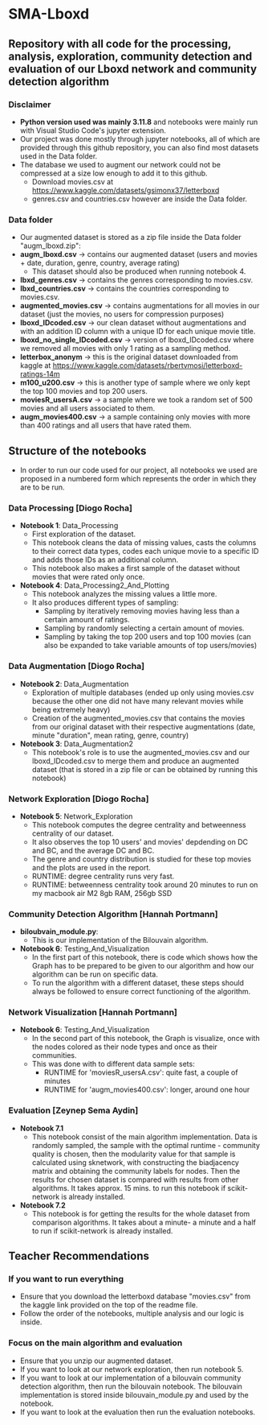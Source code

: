 # SMA-Lboxd
## Repository with all code for the processing, analysis, exploration, community detection and evaluation of our Lboxd network and community detection algorithm

### Disclaimer
- **Python version used was mainly 3.11.8** and notebooks were mainly run with Visual Studio Code's jupyter extension.
- Our project was done mostly through jupyter notebooks, all of which are provided through this github repository, you can also find most datasets used in the Data folder.
- The database we used to augment our network could not be compressed at a size low enough to add it to this github.
    - Download movies.csv at https://www.kaggle.com/datasets/gsimonx37/letterboxd
    - genres.csv and countries.csv however are inside the Data folder.
### **Data folder**
- Our augmented dataset is stored as a zip file inside the Data folder "augm_lboxd.zip":
- **augm_lboxd.csv** -> contains our augmented dataset (users and movies + date, duration, genre, country, average rating)
    - This dataset should also be produced when running notebook 4.
- **lbxd_genres.csv** -> contains the genres corresponding to movies.csv.
- **lbxd_countries.csv** -> contains the countries corresponding to movies.csv.
- **augmented_movies.csv** -> contains augmentations for all movies in our dataset (just the movies, no users for compression purposes)
- **lboxd_IDcoded.csv** -> our clean dataset without augmentations and with an addition ID column with a unique ID for each unique movie title.
- **lboxd_no_single_IDcoded.csv** -> version of lboxd_IDcoded.csv where we removed all movies with only 1 rating as a sampling method.
- **letterbox_anonym** -> this is the original dataset downloaded from kaggle at https://www.kaggle.com/datasets/rbertvmosi/letterboxd-ratings-14m
- **m100_u200.csv** -> this is another type of sample where we only kept the top 100 movies and top 200 users.
- **moviesR_usersA.csv** -> a sample where we took a random set of 500 movies and all users associated to them.
- **augm_movies400.csv** -> a sample containing only movies with more than 400 ratings and all users that have rated them.

## **Structure of the notebooks**
- In order to run our code used for our project, all notebooks we used are proposed in a numbered form which represents the order in which they are to be run.

### **Data Processing [Diogo Rocha]**
- **Notebook 1**: Data_Processing
    - First exploration of the dataset.
    - This notebook cleans the data of missing values, casts the columns to their correct data types, codes each unique movie to a specific ID and adds those IDs as an additional column.
    - This notebook also makes a first sample of the dataset without movies that were rated only once.
- **Notebook 4**: Data_Processing2_And_Plotting
    - This notebook analyzes the missing values a little more.
    - It also produces different types of sampling:
        - Sampling by iteratively removing movies having less than a certain amount of ratings.
        - Sampling by randomly selecting a certain amount of movies.
        - Sampling by taking the top 200 users and top 100 movies (can also be expanded to take variable amounts of top users/movies)

### **Data Augmentation [Diogo Rocha]**
- **Notebook 2**: Data_Augmentation
    - Exploration of multiple databases (ended up only using movies.csv because the other one did not have many relevant movies while being extremely heavy)
    - Creation of the augmented_movies.csv that contains the movies from our original dataset with their respective augmentations (date, minute "duration", mean rating, genre, country)
- **Notebook 3**: Data_Augmentation2
    - This notebook's role is to use the augmented_movies.csv and our lboxd_IDcoded.csv to merge them and produce an augmented dataset (that is stored in a zip file or can be obtained by running this notebook)

### **Network Exploration [Diogo Rocha]**
- **Notebook 5**: Network_Exploration
    - This notebook computes the degree centrality and betweenness centrality of our dataset.
    - It also observes the top 10 users' and movies' depdending on DC and BC, and the average DC and BC.
    - The genre and country distribution is studied for these top movies and the plots are used in the report.
    - RUNTIME: degree centrality runs very fast.
    - RUNTIME: betweenness centrality took around 20 minutes to run on my macbook air M2 8gb RAM, 256gb SSD

### **Community Detection Algorithm [Hannah Portmann]**
- **biloubvain_module.py**:
    - This is our implementation of the Bilouvain algorithm.
- **Notebook 6**: Testing_And_Visualization
    - In the first part of this notebook, there is code which shows how the Graph has to be prepared to be given to our algorithm and how our algorithm can be run on specific data.
    - To run the algorithm with a different dataset, these steps should always be followed to ensure correct functioning of the algorithm.

### **Network Visualization [Hannah Portmann]**
- **Notebook 6**: Testing_And_Visualization
    - In the second part of this notebook, the Graph is visualize, once with the nodes colored as their node types and once as their communities.
    - This was done with to different data sample sets:
        - RUNTIME for 'moviesR_usersA.csv': quite fast, a couple of minutes
        - RUNTIME for 'augm_movies400.csv': longer, around one hour

### **Evaluation [Zeynep Sema Aydin]**
- **Notebook 7.1**
    - This notebook consist of the main algorithm implementation. Data is randomly sampled, the sample with the optimal runtime - community quality is chosen, then the modularity value for that sample is calculated using sknetwork, with constructing the biadjacency matrix and obtaining the community labels for nodes. Then the results for chosen dataset is compared with results from other algorithms. It takes approx. 15 mins. to run this notebook if scikit-network is already installed.
- **Notebook 7.2**
    - This notebook is for getting the results for the whole dataset from comparison algorithms. It takes about a minute- a minute and a half to run if scikit-network is already installed. 


## Teacher Recommendations
### If you want to run everything
- Ensure that you download the letterboxd database "movies.csv" from the kaggle link provided on the top of the readme file.
- Follow the order of the notebooks, multiple analysis and our logic is inside.
### Focus on the main algorithm and evaluation
- Ensure that you unzip our augmented dataset.
- If you want to look at our network exploration, then run notebook 5.
- If you want to look at our implementation of a bilouvain community detection algorithm, then run the bilouvain notebook. The bilouvain implementation is stored inside bilouvain_module.py and used by the notebook.
- If you want to look at the evaluation then run the evaluation notebooks.

